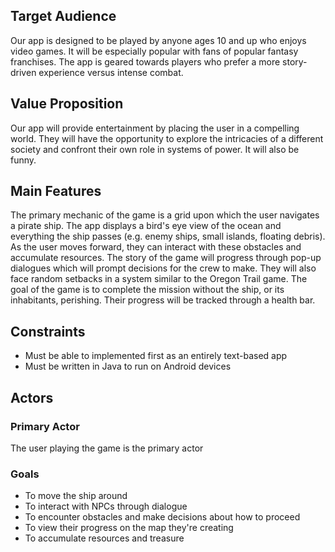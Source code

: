 ## Target Audience
<p>Our app is designed to be played by anyone ages 10 and up who enjoys 
video games. It will be especially popular with fans of popular fantasy 
franchises. The app is geared towards players who prefer a more story-driven
experience versus intense combat.</p>

## Value Proposition
<p>Our app will provide entertainment by placing the user in a compelling
world. They will have the opportunity to explore the intricacies of a 
different society and confront their own role in systems of power. It will 
also be funny.</p>

## Main Features
<p>The primary mechanic of the game is a grid upon which the user navigates
a pirate ship. The app displays a bird's eye view of the ocean and
everything the ship passes (e.g. enemy ships, small islands, floating 
debris). As the user moves forward, they can interact with these obstacles
and accumulate resources. The story of the game will progress through
pop-up dialogues which will prompt decisions for the crew to make. They
will also face random setbacks in a system similar to the Oregon Trail game.
The goal of the game is to complete the mission without the ship, or its
inhabitants, perishing. Their progress will be tracked through a health bar.
</p>

## Constraints
<ul>
<li>Must be able to implemented first as an entirely text-based app</li>
<li>Must be written in Java to run on Android devices</li>
</ul>

## Actors
### Primary Actor
<p>The user playing the game is the primary actor</p>

### Goals
<ul>
<li>To move the ship around</li>
<li>To interact with NPCs through dialogue</li>
<li>To encounter obstacles and make decisions about how to proceed</li>
<li>To view their progress on the map they're creating</li>
<li>To accumulate resources and treasure</li>
</ul>